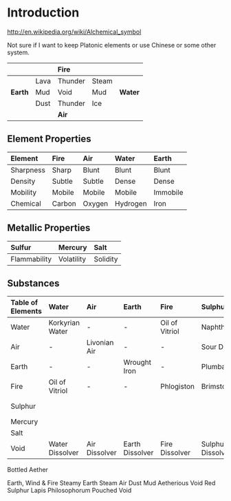# Introduction #

http://en.wikipedia.org/wiki/Alchemical_symbol

Not sure if I want to keep Platonic elements or use Chinese or some other system.

|       |    |**Fire** |     |       |
|:------|:---|:--------|:----|:------|
|       |Lava|Thunder|Steam|       |
|**Earth**|Mud | Void  |Mud  |**Water**|
|       |Dust|Thunder| Ice |       |
|       |    |**Air**  |     |       |

## Element Properties ##

|Element|Fire|Air|Water|Earth|
|:------|:---|:--|:----|:----|
|Sharpness|Sharp|Blunt|Blunt|Blunt|
|Density|Subtle|Subtle|Dense|Dense|
|Mobility|Mobile|Mobile|Mobile|Immobile|
|Chemical|Carbon|Oxygen|Hydrogen|Iron|


## Metallic Properties ##

|   Sulfur   | Mercury  |  Salt  |
|:-----------|:---------|:-------|
|Flammability|Volatility|Solidity|

## Substances ##

| Table of Elements | Water | Air | Earth | Fire | Sulphur | Mercury | Salt | Void |
|:------------------|:------|:----|:------|:-----|:--------|:--------|:-----|:-----|
| Water |Korkyrian Water | - | - |Oil of Vitriol|Naphtha|Quicksilver|Tears of Zo'ar|Water Dissolver |
| Air | - |Livonian Air | - | - |Sour Dust|Will-o'-Wisp|Chalk Dust|Air Dissolver|
| Earth | - | - |Wrought Iron| - |Plumbago|Cinnibar|Natron| |Earth Dissolver|
| Fire |Oil of Vitriol| - | - |Phlogiston|Brimstone|Pitchblende|Ifrit Embers| |Fire Dissolver|
| Sulphur | | | | | | | |Sulphur Dissolver|
| Mercury | | | | | | | | |Mercury Dissolver|
| Salt | | | | | | | | |Salt Dissolver|
| Void |Water Dissolver|Air Dissolver|Earth Dissolver|Fire Dissolver|Sulphur Dissolver|Mercury Dissolver|Salt Dissolver|Alkahest|



Bottled Aether


Earth, Wind & Fire
Steamy Earth
Steam Air
Dust Mud
Aetherious Void
Red Sulphur
Lapis Philosophorum
Pouched Void
